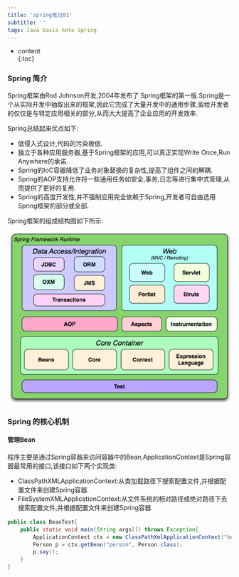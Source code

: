 ```yaml
---  
title: 'spring笔记01'  
subtitle: '' 
tags: Java basis note Spring
---  
```


  
  
* content  
{:toc}  
  
  
  
  

### Spring 简介
Spring框架由Rod Johnson开发,2004年发布了 Spring框架的第一版.Spring是一个从实际开发中抽取出来的框架,因此它完成了大量开发中的通用步骤,留给开发者的仅仅是与特定应用相关的部分,从而大大提高了企业应用的开发效率.

Spring总结起来优点如下:
- 低侵入式设计,代码的污染极低.
- 独立于各种应用服务器,基于Spring框架的应用,可以真正实现Write Once,Run Anywhere的承诺.
- Spring的IoC容器降低了业务对象替换的复杂性,提高了组件之间的解耦.
- Spring的AOP支持允许将一些通用任务如安全,事务,日志等进行集中式管理,从而提供了更好的复用.
- Spring的高度开发性,并不强制应用完全依赖于Spring,开发者可自由选用Spring框架的部分或全部.

Spring框架的组成结构图如下所示:

![Spring组成结构图](/img/posts/java/spring/spring01.png)

### Spring 的核心机制
#### 管理Bean
程序主要是通过Spring容器来访问容器中的Bean,ApplicationContext是Spring容器最常用的接口,该接口如下两个实现类:

- ClassPathXMLApplicationContext:从类加载路径下搜索配置文件,并根据配置文件来创建Spring容器.
- FileSystemXMLApplicationContext:从文件系统的相对路径或绝对路径下去搜索配置文件,并根据配置文件来创建Spring容器.

```java
public class BeanTest{
    public static void main(String args[]) throws Exception{
        ApplicationContext ctx = new ClassPathXmlApplicationContext("beans.xml");
        Person p = ctx.getBean("person", Person.class);
        p.say();
    }
}
```
















